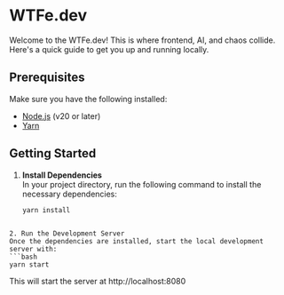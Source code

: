 # WTFe.dev

Welcome to the WTFe.dev! This is where frontend, AI, and chaos collide. Here's a quick guide to get you up and running locally.

## Prerequisites

Make sure you have the following installed:

- [Node.js](https://nodejs.org/) (v20 or later)
- [Yarn](https://yarnpkg.com/)

## Getting Started

1. **Install Dependencies**  
   In your project directory, run the following command to install the necessary dependencies:

   ```bash
   yarn install
```

2. Run the Development Server
Once the dependencies are installed, start the local development server with:
```bash
yarn start
````

This will start the server at http://localhost:8080